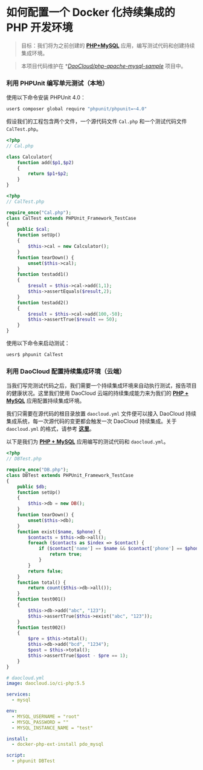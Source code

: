 # 如何配置一个 Docker 化持续集成的 PHP 开发环境

> 目标：我们将为之前创建的 **[PHP+MySQL](https://github.com/DaoCloud/php-apache-mysql-sample)** 应用，编写测试代码和创建持续集成环境。

> 本项目代码维护在 **[DaoCloud/php-apache-mysql-sample](https://github.com/DaoCloud/php-apache-mysql-sample)* 项目中。

### 利用 PHPUnit 编写单元测试（本地）

使用以下命令安装 PHPUnit 4.0：

```bash
user$ composer global require "phpunit/phpunit=~4.0"
```

假设我们的工程包含两个文件，一个源代码文件 `Cal.php` 和一个测试代码文件 `CalTest.php`。

```php
<?php
// Cal.php

class Calculator{
    function add($p1,$p2)
    {
        return $p1+$p2;
    }
}
```

```php
<?php
// CalTest.php

require_once("Cal.php");
class CalTest extends PHPUnit_Framework_TestCase
{
    public $cal;
    function setUp()
    {
        $this->cal = new Calculator();
    }
    function tearDown() {
        unset($this->cal);
    }
    function testadd1()
    {
        $result = $this->cal->add(1,1);
        $this->assertEquals($result,2);
    }
    function testadd2()
    {
        $result = $this->cal->add(100,-50);
        $this->assertTrue($result == 50);
    }
}
```

使用以下命令来启动测试：

```bash
uesr$ phpunit CalTest
```

### 利用 DaoCloud 配置持续集成环境（云端）

当我们写完测试代码之后，我们需要一个持续集成环境来自动执行测试，报告项目的健康状况。这里我们使用 DaoCloud 云端的持续集成能力来为我们的 **[PHP + MySQL](https://github.com/DaoCloud/php-apache-mysql-sample)** 应用配置持续集成环境。

我们只需要在源代码的根目录放置 `daocloud.yml` 文件便可以接入 DaoCloud 持续集成系统，每一次源代码的变更都会触发一次 DaoCloud 持续集成。关于 `daocloud.yml` 的格式，请参考 **[这里](http://help.daocloud.io/features/continuous-integration/daocloud-yml.html)**。

以下是我们为 **[PHP + MySQL](https://github.com/DaoCloud/php-apache-mysql-sample)** 应用编写的测试代码和 `daocloud.yml`。

```php
<?php
// DBTest.php

require_once("DB.php");
class DBTest extends PHPUnit_Framework_TestCase
{
    public $db;
    function setUp()
    {
        $this->db = new DB();
    }
    function tearDown() {
        unset($this->db);
    }
    function exist($name, $phone) {
        $contacts = $this->db->all();
        foreach ($contacts as $index => $contact) {
            if ($contact['name'] == $name && $contact['phone'] == $phone) {
                return true;
            }
        }
        return false;
    }
    function total() {
        return count($this->db->all());
    }
    function test001()
    {
        $this->db->add("abc", "123");
        $this->assertTrue($this->exist("abc", "123"));
    }
    function test002()
    {
        $pre = $this->total();
        $this->db->add("bcd", "1234");
        $post = $this->total();
        $this->assertTrue($post - $pre == 1);
    }
}
```

```yaml
# daocloud.yml
image: daocloud.io/ci-php:5.5

services:
  - mysql

env:
  - MYSQL_USERNAME = "root"
  - MYSQL_PASSWORD = ""
  - MYSQL_INSTANCE_NAME = "test"

install:
  - docker-php-ext-install pdo_mysql

script:
  - phpunit DBTest
```
